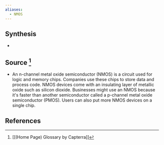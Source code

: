 ```yaml
---
aliases:
  - NMOS
---
```

## Synthesis
- 
## Source [^1]
- An n-channel metal oxide semiconductor (NMOS) is a circuit used for logic and memory chips. Companies use these chips to store data and process code. NMOS devices come with an insulating layer of metallic oxide such as silicon dioxide. Businesses might use an NMOS because it's faster than another semiconductor called a p-channel metal oxide semiconductor (PMOS). Users can also put more NMOS devices on a single chip.
## References

[^1]: [[(Home Page) Glossary by Capterra]]